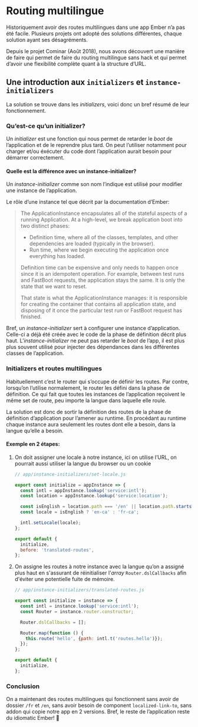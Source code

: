 # Routing multilingue

Historiquement avoir des routes multilingues dans une app Ember n’a pas été facile. Plusieurs projets ont adopté des solutions différentes, chaque solution ayant ses désagréments.

Depuis le projet Cominar (Août 2018), nous avons découvert une manière de faire qui permet de faire du routing multilingue sans hack et qui permet d’avoir une flexibilité complète quant à la structure d’URL.

## Une introduction aux `initializers` et `instance-initializers`

La solution se trouve dans les _initializers_, voici donc un bref résumé de leur fonctionnement.

### Qu’est-ce qu’un initializer?

Un _initializer_ est une fonction qui nous permet de retarder le _boot_ de l’application et de le reprendre plus tard. On peut l’utiliser notamment pour charger et/ou éxécuter du code dont l’application aurait besoin pour démarrer correctement.

#### Quelle est la différence avec un instance-initializer?

Un _instance-initializer_ comme son nom l’indique est utilisé pour modifier une instance de l’application.

Le rôle d’une instance tel que décrit par la documentation d’Ember:

> The ApplicationInstance encapsulates all of the stateful aspects of a running Application. At a high-level, we break application boot into two distinct phases:
>
> - Definition time, where all of the classes, templates, and other dependencies are loaded (typically in the browser).
> - Run time, where we begin executing the application once everything has loaded.
>
> Definition time can be expensive and only needs to happen once since it is an idempotent operation. For example, between test runs and FastBoot requests, the application stays the same. It is only the state that we want to reset.
>
> That state is what the ApplicationInstance manages: it is responsible for creating the container that contains all application state, and disposing of it once the particular test run or FastBoot request has finished.

Bref, un _instance-initializer_ sert à configurer une instance d’application. Celle-ci a déjà été créée avec le code de la phase de définition décrit plus haut. L’_instance-initializer_ ne peut pas retarder le _boot_ de l’app, il est plus plus souvent utilisé pour injecter des dépendances dans les différentes classes de l’application.

### Initializers et routes multilingues

Habituellement c’est le router qui s’occupe de définir les routes. Par contre, lorsqu’on l’utilise normalement, le router les défini dans la phase de définition. Ce qui fait que toutes les instances de l’application reçoivent le même set de route, peu importe la langue dans laquelle elle roule.

La solution est donc de sortir la définition des routes de la phase de définition d’application pour l’amener au runtime. En procédant au runtime chaque instance aura seulement les routes dont elle a besoin, dans la langue qu’elle a besoin.

#### Exemple en 2 étapes:

1. On doit assigner une locale à notre instance, ici on utilise l’URL, on pourrait aussi utiliser la langue du browser ou un cookie

   ```js
   // app/instance-initializers/set-locale.js

   export const initialize = appInstance => {
     const intl = appInstance.lookup('service:intl');
     const location = appInstance.lookup('service:location');

     const isEnglish = location.path === '/en' || location.path.startsWith('/en/');
     const locale = isEnglish ? 'en-ca' : 'fr-ca';

     intl.setLocale(locale);
   };

   export default {
     initialize,
     before: 'translated-routes',
   };
   ```

2. On assigne les routes à notre instance avec la langue qu’on a assigné plus haut en s'assurant de réinitialiser l'_array_ `Router.dslCallbacks` afin d'éviter une potentielle fuite de mémoire.

   ```js
   // app/instance-initializers/translated-routes.js

   export const initialize = instance => {
     const intl = instance.lookup('service:intl');
     const Router = instance.router.constructor;

     Router.dslCallbacks = [];

     Router.map(function () {
       this.route('hello', {path: intl.t('routes.hello')});
     });
   };

   export default {
     initialize,
   };
   ```

### Conclusion

On a maintenant des routes multilingues qui fonctionnent sans avoir de dossier `/fr` et `/en`, sans avoir besoin de component `localized-link-to`, sans addon qui copie notre app en 2 versions. Bref, le reste de l’application reste du idiomatic Ember! 🎉
